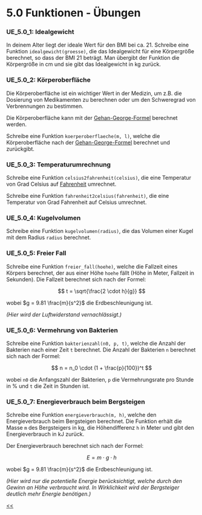 # 5.0 Funktionen - Übungen

### UE_5.0_1: Idealgewicht

In deinem Alter liegt der ideale Wert für den BMI bei ca. 21.
Schreibe eine Funktion `idealgewicht(groesse)`, die das Idealgewicht
für eine Körpergröße berechnet, so dass der BMI 21 beträgt.
Man übergibt der Funktion die Körpergröße in cm 
und sie gibt das Idealgewicht in kg zurück.

### UE_5.0_2: Körperoberfläche

Die Körperoberfläche ist ein wichtiger Wert in der Medizin,
um z.B. die Dosierung von Medikamenten zu berechnen
oder um den Schweregrad von Verbrennungen zu bestimmen.

Die Körperoberfläche kann mit der 
[Gehan-George-Formel](https://de.wikipedia.org/wiki/K%C3%B6rperoberfl%C3%A4che)
 berechnet werden.

Schreibe eine Funktion `koerperoberflaeche(m, l)`, 
welche die Körperoberfläche nach der
[Gehan-George-Formel](https://de.wikipedia.org/wiki/K%C3%B6rperoberfl%C3%A4che)
berechnet und zurückgibt.

### UE_5.0_3: Temperaturumrechnung

Schreibe eine Funktion `celsius2fahrenheit(celsius)`,
die eine Temperatur von Grad Celsius auf 
[Fahrenheit](https://de.wikipedia.org/wiki/Grad_Fahrenheit)
umrechnet.

Schreibe eine Funktion `fahrenheit2celsius(fahrenheit)`,
die eine Temperatur von Grad Fahrenheit auf Celsius umrechnet.

### UE_5.0_4: Kugelvolumen

Schreibe eine Funktion `kugelvolumen(radius)`,
die das Volumen einer Kugel mit dem Radius `radius` berechnet.

### UE_5.0_5: Freier Fall

Schreibe eine Funktion `freier_fall(hoehe)`,
welche die Fallzeit eines Körpers berechnet, der aus einer Höhe `hoehe` fällt
(Höhe in Meter, Fallzeit in Sekunden).
Die Fallzeit berechnet sich nach der Formel:

$$
t = \sqrt{\frac{2 \cdot h}{g}}
$$

wobei $g = 9.81 \frac{m}{s^2}$ die Erdbeschleunigung ist.

*(Hier wird der Luftwiderstand vernachlässigt.)*

### UE_5.0_6: Vermehrung von Bakterien

Schreibe eine Funktion `bakterienzahl(n0, p, t)`,
welche die Anzahl der Bakterien nach einer Zeit `t` berechnet.
Die Anzahl der Bakterien `n` berechnet sich nach der Formel:

$$
n = n_0 \cdot (1 + \frac{p}{100})^t
$$

wobei `n0` die Anfangszahl der Bakterien, `p` die Vermehrungsrate pro Stunde in %
und `t` die Zeit in Stunden ist.

### UE_5.0_7: Energieverbrauch beim Bergsteigen

Schreibe eine Funktion `energieverbrauch(m, h)`,
welche den Energieverbrauch beim Bergsteigen berechnet.
Die Funktion erhält die Masse `m` des Bergsteigers in kg,
die Höhendifferenz `h` in Meter und gibt den Energieverbrauch in kJ zurück.

Der Energieverbrauch berechnet sich nach der Formel:

$$
E = m \cdot g \cdot h
$$

wobei $g = 9.81 \frac{m}{s^2}$ die Erdbeschleunigung ist.

*(Hier wird nur die potentielle Energie berücksichtigt, 
welche durch den Gewinn an Höhe verbraucht wird. 
In Wirklichkeit wird der Bergsteiger deutlich mehr Energie benötigen.)*







[<<](../skriptum/5.0_Funktionen.md)